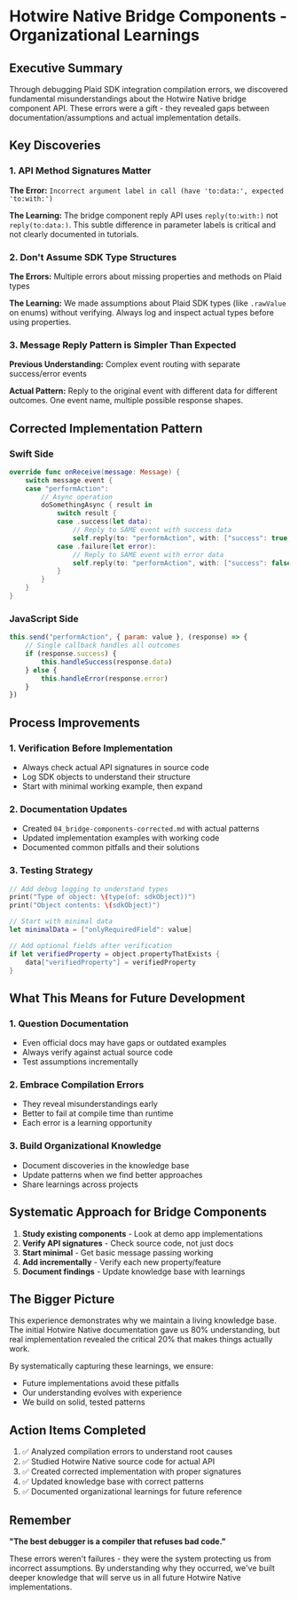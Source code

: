 # Hotwire Native Bridge Components - Organizational Learnings

## Executive Summary

Through debugging Plaid SDK integration compilation errors, we discovered fundamental misunderstandings about the Hotwire Native bridge component API. These errors were a gift - they revealed gaps between documentation/assumptions and actual implementation details.

## Key Discoveries

### 1. API Method Signatures Matter
**The Error:** `Incorrect argument label in call (have 'to:data:', expected 'to:with:')`

**The Learning:** The bridge component reply API uses `reply(to:with:)` not `reply(to:data:)`. This subtle difference in parameter labels is critical and not clearly documented in tutorials.

### 2. Don't Assume SDK Type Structures
**The Errors:** Multiple errors about missing properties and methods on Plaid types

**The Learning:** We made assumptions about Plaid SDK types (like `.rawValue` on enums) without verifying. Always log and inspect actual types before using properties.

### 3. Message Reply Pattern is Simpler Than Expected
**Previous Understanding:** Complex event routing with separate success/error events

**Actual Pattern:** Reply to the original event with different data for different outcomes. One event name, multiple possible response shapes.

## Corrected Implementation Pattern

### Swift Side
```swift
override func onReceive(message: Message) {
    switch message.event {
    case "performAction":
        // Async operation
        doSomethingAsync { result in
            switch result {
            case .success(let data):
                // Reply to SAME event with success data
                self.reply(to: "performAction", with: ["success": true, "data": data])
            case .failure(let error):
                // Reply to SAME event with error data
                self.reply(to: "performAction", with: ["success": false, "error": error.localizedDescription])
            }
        }
    }
}
```

### JavaScript Side
```javascript
this.send("performAction", { param: value }, (response) => {
    // Single callback handles all outcomes
    if (response.success) {
        this.handleSuccess(response.data)
    } else {
        this.handleError(response.error)
    }
})
```

## Process Improvements

### 1. Verification Before Implementation
- Always check actual API signatures in source code
- Log SDK objects to understand their structure
- Start with minimal working example, then expand

### 2. Documentation Updates
- Created `04_bridge-components-corrected.md` with actual patterns
- Updated implementation examples with working code
- Documented common pitfalls and their solutions

### 3. Testing Strategy
```swift
// Add debug logging to understand types
print("Type of object: \(type(of: sdkObject))")
print("Object contents: \(sdkObject)")

// Start with minimal data
let minimalData = ["onlyRequiredField": value]

// Add optional fields after verification
if let verifiedProperty = object.propertyThatExists {
    data["verifiedProperty"] = verifiedProperty
}
```

## What This Means for Future Development

### 1. Question Documentation
- Even official docs may have gaps or outdated examples
- Always verify against actual source code
- Test assumptions incrementally

### 2. Embrace Compilation Errors
- They reveal misunderstandings early
- Better to fail at compile time than runtime
- Each error is a learning opportunity

### 3. Build Organizational Knowledge
- Document discoveries in the knowledge base
- Update patterns when we find better approaches
- Share learnings across projects

## Systematic Approach for Bridge Components

1. **Study existing components** - Look at demo app implementations
2. **Verify API signatures** - Check source code, not just docs
3. **Start minimal** - Get basic message passing working
4. **Add incrementally** - Verify each new property/feature
5. **Document findings** - Update knowledge base with learnings

## The Bigger Picture

This experience demonstrates why we maintain a living knowledge base. The initial Hotwire Native documentation gave us 80% understanding, but real implementation revealed the critical 20% that makes things actually work.

By systematically capturing these learnings, we ensure:
- Future implementations avoid these pitfalls
- Our understanding evolves with experience
- We build on solid, tested patterns

## Action Items Completed

1. ✅ Analyzed compilation errors to understand root causes
2. ✅ Studied Hotwire Native source code for actual API
3. ✅ Created corrected implementation with proper signatures
4. ✅ Updated knowledge base with correct patterns
5. ✅ Documented organizational learnings for future reference

## Remember

**"The best debugger is a compiler that refuses bad code."**

These errors weren't failures - they were the system protecting us from incorrect assumptions. By understanding why they occurred, we've built deeper knowledge that will serve us in all future Hotwire Native implementations.